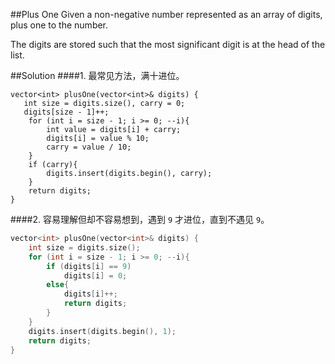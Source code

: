 ﻿##Plus One
Given a non-negative number represented as an array of digits, plus one to the number.

The digits are stored such that the most significant digit is at the head of the list.

##Solution
####1.
最常见方法，满十进位。
```
vector<int> plusOne(vector<int>& digits) {
   int size = digits.size(), carry = 0;
   digits[size - 1]++;
	for (int i = size - 1; i >= 0; --i){
		int value = digits[i] + carry;
		digits[i] = value % 10;
		carry = value / 10;
	}
	if (carry){
		digits.insert(digits.begin(), carry);
	}
	return digits;
}
```
####2.
容易理解但却不容易想到，遇到 `9` 才进位，直到不遇见 `9`。
```cpp
vector<int> plusOne(vector<int>& digits) {
    int size = digits.size();
	for (int i = size - 1; i >= 0; --i){
		if (digits[i] == 9)
			digits[i] = 0;
		else{
			digits[i]++;
			return digits;
		}
	}
	digits.insert(digits.begin(), 1);
	return digits;
}
```